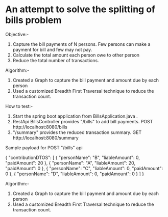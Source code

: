 # An attempt to solve the splitting of bills problem

Objective:-

1) Capture the bill payments of N persons.  Few persons can make a payment for bill and few may not pay.
2) Calculate the total amount each person owe to other person
3) Reduce the total number of transactions. 


Algorithm:-

1) Created a Graph to capture the bill payment and amount due by each person 
2) Used a customized Breadth First Traversal technique to reduce the transaction count. 


How to test:-

1) Start the spring boot application from BillsApplication.java .   
2) RestApi BillsController provides "/bills" to add bill payments.  POST http://localhost:8080/bills
3) "/summary" provides the reduced transaction summary.   GET http://localhost:8080/summary

Sample payload for POST "/bills" api 

{
    "contributionDTOS": [
        {
            "personName": "B",
            "liableAmount": 0,
            "paidAmount": 20
        },
        {
            "personName": "A",
            "liableAmount": 20,
            "paidAmount": 0
        },
        {
            "personName": "C",
            "liableAmount": 0,
            "paidAmount": 0
        },
        {
            "personName": "D",
            "liableAmount": 0,
            "paidAmount": 0
        }
    ]
}


Algorithm:-

1) Created a Graph to capture the bill payment and amount due by each person 
2) Used a customized Breadth First Traversal technique to reduce the transaction count. 
